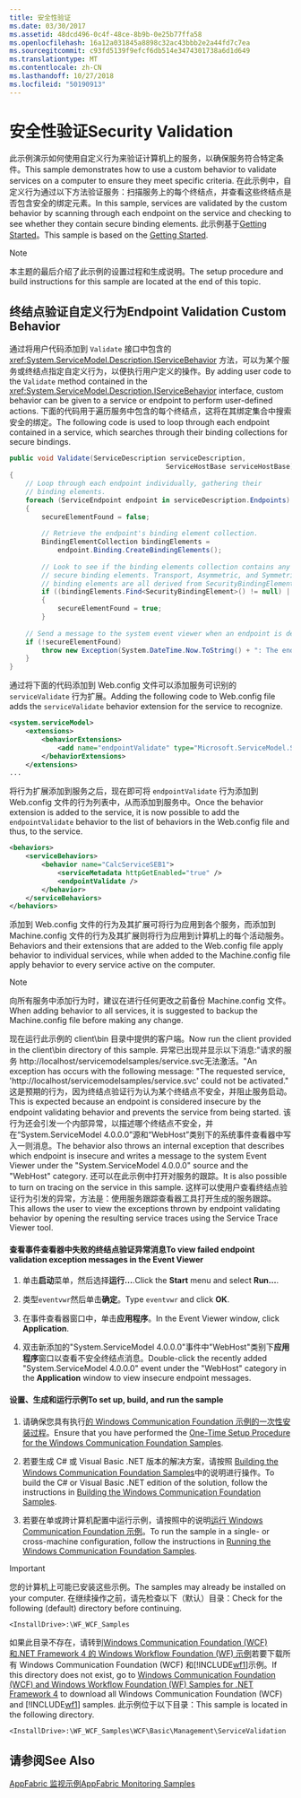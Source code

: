 ```yaml
---
title: 安全性验证
ms.date: 03/30/2017
ms.assetid: 48dcd496-0c4f-48ce-8b9b-0e25b77ffa58
ms.openlocfilehash: 16a12a031845a8898c32ac43bbb2e2a44fd7c7ea
ms.sourcegitcommit: c93fd5139f9efcf6db514e3474301738a6d1d649
ms.translationtype: MT
ms.contentlocale: zh-CN
ms.lasthandoff: 10/27/2018
ms.locfileid: "50190913"
---
```

# <a name="security-validation"></a><span data-ttu-id="37b94-102">安全性验证</span><span class="sxs-lookup"><span data-stu-id="37b94-102">Security Validation</span></span>
<span data-ttu-id="37b94-103">此示例演示如何使用自定义行为来验证计算机上的服务，以确保服务符合特定条件。</span><span class="sxs-lookup"><span data-stu-id="37b94-103">This sample demonstrates how to use a custom behavior to validate services on a computer to ensure they meet specific criteria.</span></span> <span data-ttu-id="37b94-104">在此示例中，自定义行为通过以下方法验证服务：扫描服务上的每个终结点，并查看这些终结点是否包含安全的绑定元素。</span><span class="sxs-lookup"><span data-stu-id="37b94-104">In this sample, services are validated by the custom behavior by scanning through each endpoint on the service and checking to see whether they contain secure binding elements.</span></span> <span data-ttu-id="37b94-105">此示例基于[Getting Started](../../../../docs/framework/wcf/samples/getting-started-sample.md)。</span><span class="sxs-lookup"><span data-stu-id="37b94-105">This sample is based on the [Getting Started](../../../../docs/framework/wcf/samples/getting-started-sample.md).</span></span>  
  
> [!NOTE]
>  <span data-ttu-id="37b94-106">本主题的最后介绍了此示例的设置过程和生成说明。</span><span class="sxs-lookup"><span data-stu-id="37b94-106">The setup procedure and build instructions for this sample are located at the end of this topic.</span></span>  
  
## <a name="endpoint-validation-custom-behavior"></a><span data-ttu-id="37b94-107">终结点验证自定义行为</span><span class="sxs-lookup"><span data-stu-id="37b94-107">Endpoint Validation Custom Behavior</span></span>  
 <span data-ttu-id="37b94-108">通过将用户代码添加到 `Validate` 接口中包含的 <xref:System.ServiceModel.Description.IServiceBehavior> 方法，可以为某个服务或终结点指定自定义行为，以便执行用户定义的操作。</span><span class="sxs-lookup"><span data-stu-id="37b94-108">By adding user code to the `Validate` method contained in the <xref:System.ServiceModel.Description.IServiceBehavior> interface, custom behavior can be given to a service or endpoint to perform user-defined actions.</span></span> <span data-ttu-id="37b94-109">下面的代码用于遍历服务中包含的每个终结点，这将在其绑定集合中搜索安全的绑定。</span><span class="sxs-lookup"><span data-stu-id="37b94-109">The following code is used to loop through each endpoint contained in a service, which searches through their binding collections for secure bindings.</span></span>  
  
```csharp
public void Validate(ServiceDescription serviceDescription,   
                                       ServiceHostBase serviceHostBase)  
{  
    // Loop through each endpoint individually, gathering their    
    // binding elements.  
    foreach (ServiceEndpoint endpoint in serviceDescription.Endpoints)  
    {  
        secureElementFound = false;  
  
        // Retrieve the endpoint's binding element collection.  
        BindingElementCollection bindingElements =   
            endpoint.Binding.CreateBindingElements();  
  
        // Look to see if the binding elements collection contains any   
        // secure binding elements. Transport, Asymmetric, and Symmetric      
        // binding elements are all derived from SecurityBindingElement.  
        if ((bindingElements.Find<SecurityBindingElement>() != null) || (bindingElements.Find<HttpsTransportBindingElement>() != null) || (bindingElements.Find<WindowsStreamSecurityBindingElement>() != null) || (bindingElements.Find<SslStreamSecurityBindingElement>() != null))  
        {  
            secureElementFound = true;  
        }  
  
    // Send a message to the system event viewer when an endpoint is deemed insecure.  
    if (!secureElementFound)  
        throw new Exception(System.DateTime.Now.ToString() + ": The endpoint \"" + endpoint.Name + "\" has no secure bindings.");  
    }  
}  
```  
  
 <span data-ttu-id="37b94-110">通过将下面的代码添加到 Web.config 文件可以添加服务可识别的 `serviceValidate` 行为扩展。</span><span class="sxs-lookup"><span data-stu-id="37b94-110">Adding the following code to Web.config file adds the `serviceValidate` behavior extension for the service to recognize.</span></span>  
  
```xml  
<system.serviceModel>  
    <extensions>  
        <behaviorExtensions>  
            <add name="endpointValidate" type="Microsoft.ServiceModel.Samples.EndpointValidateElement, endpointValidate, Version=0.0.0.0, Culture=neutral, PublicKeyToken=null" />  
        </behaviorExtensions>  
    </extensions>  
...  
```  
  
 <span data-ttu-id="37b94-111">将行为扩展添加到服务之后，现在即可将 `endpointValidate` 行为添加到 Web.config 文件的行为列表中，从而添加到服务中。</span><span class="sxs-lookup"><span data-stu-id="37b94-111">Once the behavior extension is added to the service, it is now possible to add the `endpointValidate` behavior to the list of behaviors in the Web.config file and thus, to the service.</span></span>  
  
```xml  
<behaviors>  
    <serviceBehaviors>  
        <behavior name="CalcServiceSEB1">  
            <serviceMetadata httpGetEnabled="true" />  
            <endpointValidate />  
        </behavior>  
    </serviceBehaviors>  
</behaviors>  
```  
  
 <span data-ttu-id="37b94-112">添加到 Web.config 文件的行为及其扩展可将行为应用到各个服务，而添加到 Machine.config 文件的行为及其扩展则将行为应用到计算机上的每个活动服务。</span><span class="sxs-lookup"><span data-stu-id="37b94-112">Behaviors and their extensions that are added to the Web.config file apply behavior to individual services, while when added to the Machine.config file apply behavior to every service active on the computer.</span></span>  
  
> [!NOTE]
>  <span data-ttu-id="37b94-113">向所有服务中添加行为时，建议在进行任何更改之前备份 Machine.config 文件。</span><span class="sxs-lookup"><span data-stu-id="37b94-113">When adding behavior to all services, it is suggested to backup the Machine.config file before making any change.</span></span>  
  
 <span data-ttu-id="37b94-114">现在运行此示例的 client\bin 目录中提供的客户端。</span><span class="sxs-lookup"><span data-stu-id="37b94-114">Now run the client provided in the client\bin directory of this sample.</span></span> <span data-ttu-id="37b94-115">异常已出现并显示以下消息:"请求的服务 http://localhost/servicemodelsamples/service.svc无法激活。"</span><span class="sxs-lookup"><span data-stu-id="37b94-115">An exception has occurs with the following message: "The requested service, 'http://localhost/servicemodelsamples/service.svc' could not be activated."</span></span> <span data-ttu-id="37b94-116">这是预期的行为，因为终结点验证行为认为某个终结点不安全，并阻止服务启动。</span><span class="sxs-lookup"><span data-stu-id="37b94-116">This is expected because an endpoint is considered insecure by the endpoint validating behavior and prevents the service from being started.</span></span> <span data-ttu-id="37b94-117">该行为还会引发一个内部异常，以描述哪个终结点不安全，并在“System.ServiceModel 4.0.0.0”源和“WebHost”类别下的系统事件查看器中写入一则消息。</span><span class="sxs-lookup"><span data-stu-id="37b94-117">The behavior also throws an internal exception that describes which endpoint is insecure and writes a message to the system Event Viewer under the "System.ServiceModel 4.0.0.0" source and the "WebHost" category.</span></span> <span data-ttu-id="37b94-118">还可以在此示例中打开对服务的跟踪。</span><span class="sxs-lookup"><span data-stu-id="37b94-118">It is also possible to turn on tracing on the service in this sample.</span></span> <span data-ttu-id="37b94-119">这样可以使用户查看终结点验证行为引发的异常，方法是：使用服务跟踪查看器工具打开生成的服务跟踪。</span><span class="sxs-lookup"><span data-stu-id="37b94-119">This allows the user to view the exceptions thrown by endpoint validating behavior by opening the resulting service traces using the Service Trace Viewer tool.</span></span>  
  
#### <a name="to-view-failed-endpoint-validation-exception-messages-in-the-event-viewer"></a><span data-ttu-id="37b94-120">查看事件查看器中失败的终结点验证异常消息</span><span class="sxs-lookup"><span data-stu-id="37b94-120">To view failed endpoint validation exception messages in the Event Viewer</span></span>  
  
1.  <span data-ttu-id="37b94-121">单击**启动**菜单，然后选择**运行...**.</span><span class="sxs-lookup"><span data-stu-id="37b94-121">Click the **Start** menu and select **Run…**.</span></span>  
  
2.  <span data-ttu-id="37b94-122">类型`eventvwr`然后单击**确定**。</span><span class="sxs-lookup"><span data-stu-id="37b94-122">Type `eventvwr` and click **OK**.</span></span>  
  
3.  <span data-ttu-id="37b94-123">在事件查看器窗口中，单击**应用程序**。</span><span class="sxs-lookup"><span data-stu-id="37b94-123">In the Event Viewer window, click **Application**.</span></span>  
  
4.  <span data-ttu-id="37b94-124">双击新添加的"System.ServiceModel 4.0.0.0"事件中"WebHost"类别下**应用程序**窗口以查看不安全终结点消息。</span><span class="sxs-lookup"><span data-stu-id="37b94-124">Double-click the recently added "System.ServiceModel 4.0.0.0" event under the "WebHost" category in the **Application** window to view insecure endpoint messages.</span></span>  
  
#### <a name="to-set-up-build-and-run-the-sample"></a><span data-ttu-id="37b94-125">设置、生成和运行示例</span><span class="sxs-lookup"><span data-stu-id="37b94-125">To set up, build, and run the sample</span></span>  
  
1.  <span data-ttu-id="37b94-126">请确保您具有执行[的 Windows Communication Foundation 示例的一次性安装过程](../../../../docs/framework/wcf/samples/one-time-setup-procedure-for-the-wcf-samples.md)。</span><span class="sxs-lookup"><span data-stu-id="37b94-126">Ensure that you have performed the [One-Time Setup Procedure for the Windows Communication Foundation Samples](../../../../docs/framework/wcf/samples/one-time-setup-procedure-for-the-wcf-samples.md).</span></span>  
  
2.  <span data-ttu-id="37b94-127">若要生成 C# 或 Visual Basic .NET 版本的解决方案，请按照 [Building the Windows Communication Foundation Samples](../../../../docs/framework/wcf/samples/building-the-samples.md)中的说明进行操作。</span><span class="sxs-lookup"><span data-stu-id="37b94-127">To build the C# or Visual Basic .NET edition of the solution, follow the instructions in [Building the Windows Communication Foundation Samples](../../../../docs/framework/wcf/samples/building-the-samples.md).</span></span>  
  
3.  <span data-ttu-id="37b94-128">若要在单或跨计算机配置中运行示例，请按照中的说明[运行 Windows Communication Foundation 示例](../../../../docs/framework/wcf/samples/running-the-samples.md)。</span><span class="sxs-lookup"><span data-stu-id="37b94-128">To run the sample in a single- or cross-machine configuration, follow the instructions in [Running the Windows Communication Foundation Samples](../../../../docs/framework/wcf/samples/running-the-samples.md).</span></span>  
  
> [!IMPORTANT]
>  <span data-ttu-id="37b94-129">您的计算机上可能已安装这些示例。</span><span class="sxs-lookup"><span data-stu-id="37b94-129">The samples may already be installed on your computer.</span></span> <span data-ttu-id="37b94-130">在继续操作之前，请先检查以下（默认）目录：</span><span class="sxs-lookup"><span data-stu-id="37b94-130">Check for the following (default) directory before continuing.</span></span>  
>   
>  `<InstallDrive>:\WF_WCF_Samples`  
>   
>  <span data-ttu-id="37b94-131">如果此目录不存在，请转到[Windows Communication Foundation (WCF) 和.NET Framework 4 的 Windows Workflow Foundation (WF) 示例](https://go.microsoft.com/fwlink/?LinkId=150780)若要下载所有 Windows Communication Foundation (WCF) 和[!INCLUDE[wf1](../../../../includes/wf1-md.md)]示例。</span><span class="sxs-lookup"><span data-stu-id="37b94-131">If this directory does not exist, go to [Windows Communication Foundation (WCF) and Windows Workflow Foundation (WF) Samples for .NET Framework 4](https://go.microsoft.com/fwlink/?LinkId=150780) to download all Windows Communication Foundation (WCF) and [!INCLUDE[wf1](../../../../includes/wf1-md.md)] samples.</span></span> <span data-ttu-id="37b94-132">此示例位于以下目录：</span><span class="sxs-lookup"><span data-stu-id="37b94-132">This sample is located in the following directory.</span></span>  
>   
>  `<InstallDrive>:\WF_WCF_Samples\WCF\Basic\Management\ServiceValidation`  
  
## <a name="see-also"></a><span data-ttu-id="37b94-133">请参阅</span><span class="sxs-lookup"><span data-stu-id="37b94-133">See Also</span></span>  
 [<span data-ttu-id="37b94-134">AppFabric 监视示例</span><span class="sxs-lookup"><span data-stu-id="37b94-134">AppFabric Monitoring Samples</span></span>](https://go.microsoft.com/fwlink/?LinkId=193959)
